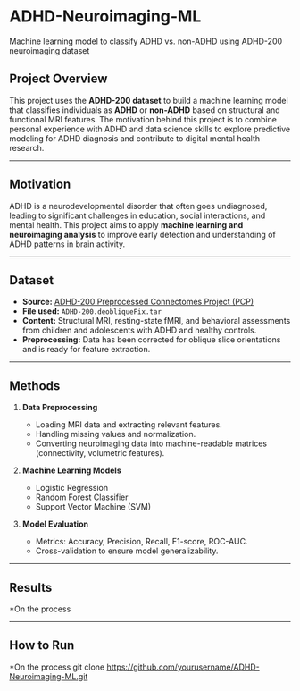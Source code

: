 # ADHD-Neuroimaging-ML
Machine learning model to classify ADHD vs. non-ADHD using ADHD-200 neuroimaging dataset

## Project Overview
This project uses the **ADHD-200 dataset** to build a machine learning model that classifies individuals as **ADHD** or **non-ADHD** based on structural and functional MRI features. The motivation behind this project is to combine personal experience with ADHD and data science skills to explore predictive modeling for ADHD diagnosis and contribute to digital mental health research.

---

## Motivation
ADHD is a neurodevelopmental disorder that often goes undiagnosed, leading to significant challenges in education, social interactions, and mental health. This project aims to apply **machine learning and neuroimaging analysis** to improve early detection and understanding of ADHD patterns in brain activity.

---

## Dataset
- **Source:** [ADHD-200 Preprocessed Connectomes Project (PCP)](http://fcon_1000.projects.nitrc.org/indi/adhd200/)
- **File used:** `ADHD-200.deobliqueFix.tar`
- **Content:** Structural MRI, resting-state fMRI, and behavioral assessments from children and adolescents with ADHD and healthy controls.
- **Preprocessing:** Data has been corrected for oblique slice orientations and is ready for feature extraction.

---

## Methods
1. **Data Preprocessing**
   - Loading MRI data and extracting relevant features.
   - Handling missing values and normalization.
   - Converting neuroimaging data into machine-readable matrices (connectivity, volumetric features).

2. **Machine Learning Models**
   - Logistic Regression
   - Random Forest Classifier
   - Support Vector Machine (SVM)

3. **Model Evaluation**
   - Metrics: Accuracy, Precision, Recall, F1-score, ROC-AUC.
   - Cross-validation to ensure model generalizability.

---

## Results
*On the process 

---

## How to Run
*On the process
git clone https://github.com/yourusername/ADHD-Neuroimaging-ML.git

